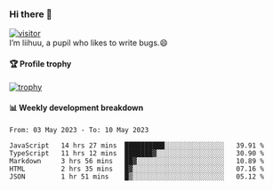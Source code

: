### Hi there 👋
[![visitor](https://visitor-badge.glitch.me/badge?page_id=liihuu&right_color=blue)](https://github.com/liihuu)<br>
I’m liihuu, a pupil who likes to write bugs.😄


#### 🏆 Profile trophy
[![trophy](https://github-profile-trophy.vercel.app?username=liihuu&margin-w=16&margin-h=16&rank=-C,-B)](https://github.com/liihuu)


#### 📊 Weekly development breakdown
<!--START_SECTION:waka-->

```text
From: 03 May 2023 - To: 10 May 2023

JavaScript   14 hrs 27 mins  ██████████░░░░░░░░░░░░░░░   39.91 %
TypeScript   11 hrs 12 mins  ███████▓░░░░░░░░░░░░░░░░░   30.90 %
Markdown     3 hrs 56 mins   ██▓░░░░░░░░░░░░░░░░░░░░░░   10.89 %
HTML         2 hrs 35 mins   █▓░░░░░░░░░░░░░░░░░░░░░░░   07.16 %
JSON         1 hr 51 mins    █▒░░░░░░░░░░░░░░░░░░░░░░░   05.12 %
```

<!--END_SECTION:waka-->

<!--
**liihuu/liihuu** is a ✨ _special_ ✨ repository because its `README.md` (this file) appears on your GitHub profile.

Here are some ideas to get you started:

- 🔭 I’m currently working on ...
- 🌱 I’m currently learning ...
- 👯 I’m looking to collaborate on ...
- 🤔 I’m looking for help with ...
- 💬 Ask me about ...
- 📫 How to reach me: ...
- 😄 Pronouns: ...
- ⚡ Fun fact: ...
-->
